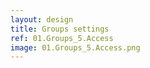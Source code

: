 ```yaml
---
layout: design
title: Groups settings
ref: 01.Groups_5.Access
image: 01.Groups_5.Access.png
---
```

